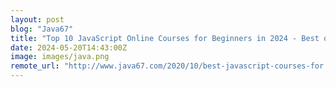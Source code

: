 ```yaml
---
layout: post
blog: "Java67"
title: "Top 10 JavaScript Online Courses for Beginners in 2024 - Best of Lot"
date: 2024-05-20T14:43:00Z
image: images/java.png
remote_url: "http://www.java67.com/2020/10/best-javascript-courses-for.html"
---
```

